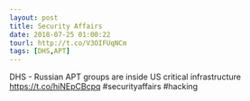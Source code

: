 ```yaml
---
layout: post
title: Security Affairs
date: 2018-07-25 01:00:22
tourl: http://t.co/V3OIFUqNCm
tags: [DHS,APT]
---
```

DHS - Russian APT groups are inside US critical infrastructure
https://t.co/hiNEpCBcpq
#securityaffairs #hacking